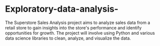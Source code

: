 # Exploratory-data-analysis-
The Superstore Sales Analysis project aims to analyze sales data from a retail store to gain insights into the store's performance and identify opportunities for growth. The project will involve using Python and various data science libraries to clean, analyze, and visualize the data.
